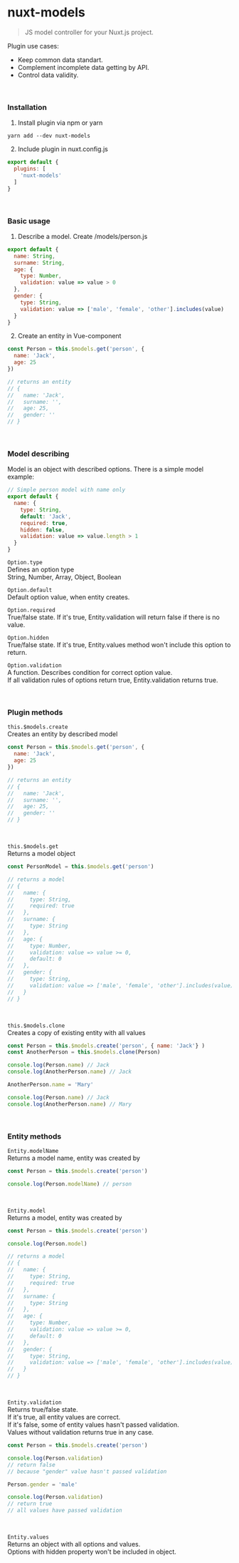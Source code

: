# nuxt-models

> JS model controller for your Nuxt.js project.

Plugin use cases:
* Keep common data standart.
* Complement incomplete data getting by API.
* Control data validity.

&nbsp;

### Installation

1. Install plugin via npm or yarn  

```yarn add --dev nuxt-models```

2. Include plugin in nuxt.config.js

```javascript
export default {
  plugins: [
    'nuxt-models'
  ]
}
```


&nbsp;


### Basic usage

1. Describe a model. Create /models/person.js

```javascript
export default {
  name: String,
  surname: String,
  age: {
    type: Number,
    validation: value => value > 0
  },
  gender: {
    type: String,
    validation: value => ['male', 'female', 'other'].includes(value)
  }
}
```

2. Create an entity in Vue-component

```javascript
const Person = this.$models.get('person', {
  name: 'Jack',
  age: 25
})

// returns an entity
// {
//   name: 'Jack',
//   surname: '',
//   age: 25,
//   gender: ''
// }
```


&nbsp;


### Model describing

Model is an object with described options. There is a simple model example:

```javascript
// Simple person model with name only
export default {
  name: {
    type: String,
    default: 'Jack',
    required: true,
    hidden: false,
    validation: value => value.length > 1
  }
}
```

`Option.type`  
Defines an option type  
String, Number, Array, Object, Boolean

`Option.default`  
Default option value, when entity creates.

`Option.required`  
True/false state. If it's true, Entity.validation will return false if there is no value.

`Option.hidden`  
True/false state. If it's true, Entity.values method won't include this option to return.

`Option.validation`  
A function. Describes condition for correct option value.  
If all validation rules of options return true, Entity.validation returns true.


&nbsp;


### Plugin methods

`this.$models.create`  
Creates an entity by described model

```javascript
const Person = this.$models.get('person', {
  name: 'Jack',
  age: 25
})

// returns an entity
// {
//   name: 'Jack',
//   surname: '',
//   age: 25,
//   gender: ''
// }
```
&nbsp;

`this.$models.get`  
Returns a model object

```javascript
const PersonModel = this.$models.get('person')

// returns a model
// {
//   name: {
//     type: String,
//     required: true
//   },
//   surname: {
//     type: String
//   },
//   age: {
//     type: Number,
//     validation: value => value >= 0,
//     default: 0
//   },
//   gender: {
//     type: String,
//     validation: value => ['male', 'female', 'other'].includes(value)
//   }
// }
```
&nbsp;

`this.$models.clone`  
Creates a copy of existing entity with all values

```javascript
const Person = this.$models.create('person', { name: 'Jack'} )
const AnotherPerson = this.$models.clone(Person)

console.log(Person.name) // Jack
console.log(AnotherPerson.name) // Jack

AnotherPerson.name = 'Mary'

console.log(Person.name) // Jack
console.log(AnotherPerson.name) // Mary
```


&nbsp;


### Entity methods

`Entity.modelName`  
Returns a model name, entity was created by

```javascript
const Person = this.$models.create('person')

console.log(Person.modelName) // person
```
&nbsp;

`Entity.model`  
Returns a model, entity was created by

```javascript
const Person = this.$models.create('person')

console.log(Person.model)

// returns a model
// {
//   name: {
//     type: String,
//     required: true
//   },
//   surname: {
//     type: String
//   },
//   age: {
//     type: Number,
//     validation: value => value >= 0,
//     default: 0
//   },
//   gender: {
//     type: String,
//     validation: value => ['male', 'female', 'other'].includes(value)
//   }
// }
```
&nbsp;

`Entity.validation`  
Returns true/false state.  
If it's true, all entity values are correct.  
If it's false, some of entity values hasn't passed validation.  
Values without validation returns true in any case.

```javascript
const Person = this.$models.create('person')

console.log(Person.validation)
// return false
// because "gender" value hasn't passed validation

Person.gender = 'male'

console.log(Person.validation)
// return true
// all values have passed validation
```
&nbsp;

`Entity.values`  
Returns an object with all options and values.  
Options with hidden property won't be included in object.

